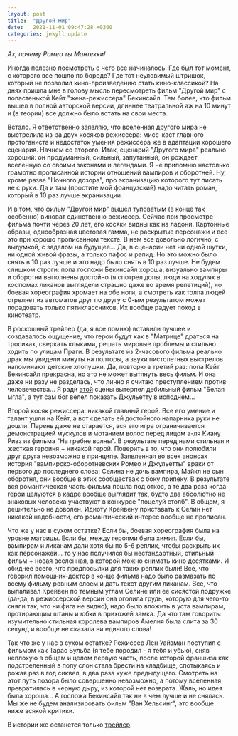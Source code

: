 ```yaml
---
layout: post
title:  "Другой мир"
date:   2021-11-01 09:47:28 +0300
categories: jekyll update
---
```

*Ах, почему Ромео ты Монтекки!*

Иногда полезно посмотреть с чего все начиналось. Где был тот момент, с которого все пошло по бороде? Где тот неуловимый штришок, который не позволил кино-произведению стать кино-классикой? На днях пришла мне в голову мысль пересмотреть фильм "Другой мир" с попастенькой Кейт "жена-режиссера" Бекинсайл. Тем более, что фильм вышел в полной авторской версии, длиннее театральной аж на 10 минут и (в теории) все должно было встать на свои места.

Встало. Я ответственно заявляю, что вселенная другого мира не выстрелила из-за двух косяков режиссера: мисс-каст главного протоганиста и недостаток умения режиссера же в адаптации хорошего сценария. Начнем со второго. Итак, сценарий "Другого мира" реально хороший: он продуманный, сильный, запутанный, он рождает вселенную со своими законами и легендами. Я не припомню настолько грамотно прописанной истории отношений вампиров и оборотней. Ну, кроме разве "Ночного дозора", про экранизацию которого тут писать не с руки. Да и там (простите мой французский) надо читать роман, который в 10 раз лучше экранизации.

И в том, что фильм "Другой мир" вышел туповатым (в конце так особенно) виноват единственно режиссер. Сейчас при просмотре фильма почти через 20 лет, его косяки видны как на ладони. Картонные образы, однообразная цветовая гамма, не раскрытые персонажи и все это при хорошо прописанном тексте. В нем все довольно логично, с выдумкой, с заделом на будущее... Да, в сценарии нет ни одной шутки, ни одной живой фразы, а только пафос и рапид. Но это можно было снять в 10 раз лучше и это надо было снять в 10 раз лучше. Не будем слишком строги: попа госпожи Бекинсайл хороша, визуально вампиры и оборотни выполнены достойно (я спотрел допы, люди на ходулях в костюмах ликанов выглядели страшно даже во время репетиций), но боевая хореография хромает на обе ноги, а смотреть как толпа людей стреляет из автоматов друг по другу с 0-ым результатом может порадовать только пятиклассников. Их вообще радует поход в кинотеатр.

В роскошный трейлер (да, я все помню) вставили лучшее и создавалось ощущение, что герои будут как в "Матрице" драться на тросиках, сверкать клыками, решать мировые проблемы  и стильно ходить по улицам Праги. В результате из 2-часового фильма реально драк мы увидели минуты на полторы, а звуки пистолетных выстрелов напоминают детские хлопушки. Да, повторю в третий раз: попа Кейт Бекинсайл прекрасна, но это не может вытянуть весь фильм. И она даже ни разу не разделась, что лично я считаю преступлением против человечества... Я ради [этой](https://youtu.be/VCLwNGYGbzA) сцены вытерпел дебильный фильм "Белая мгла", а тут сам бог велел показать Джульетту в исподнем...

Второй косяк режиссера: никакой главный герой. Все его умение и талант ушли на Кейт, а вот сделать ей достойного напарника руки не дошли. Парень даже не старается, вся его игра ограничивается демонстрацией мускулов и мотанием волос перед лицом а-ля Киану Ривз из фильма "На гребне волны". В результате перед нами стильная и жесткая героиня + никакой герой. Поверить в то, что они полюбили друг друга невозможно в принципе. Заявленная во всех анонсах история "вампирско-оборотневских Ромео и Джульетты" враки от первого до последнего слова: Селина не дочь вампира, Майкл не сын оборотня, они вообще в этих сообществах с боку припеку. В результате вся романтическая часть фильма пошла под откос, а те два раза когда герои целуются в кадре вообще выглядит так, будто два абсолютно не знаковых человека участвуют в конкурсе "поцелуй столб". В общем, я решительно не доволен. Идиоту Крейвену приставать к Селин нет никакой надобности, его романтический интерес вообще не прописан.

Что же у нас в сухом остатке? Если бы, боевая хореография была на уровне матрицы. Если бы, между героями была химия. Если бы, вампирам и ликанам дали хотя бы по 5-6 реплик, чтобы раскрыть их как персонажей... то у нас получился бы нестандартный, стильный фильм + новая вселенная, в которой можно снимать кино десятками. И обиднее всего, что предпосылки для таких реплик были! Все, что говорил помощник-доктор в конце фильма надо было размазать по всему фильму ровным слоем и дать текст другим ликанам. Все, что выпаливал Крейвен по темным углам Селине или ее сисястой подружке (да-да, в режиссерской версии она оголила грудь, которую для чего-то сняли так, что ни фига не видно), надо было вложить в уста вампирам, протирающим штаны и юбки в прихожей замка. Да что там говорить: изумительно стильная королева вампиров Амелия была слита за 30 секунд и вообще не сказала ни единого слова!

Так что же у нас в сухом остатке? Режиссер Лен Уайзман поступил с фильмом как Тарас Бульба (я тебе породил - я тебя и убью), сняв неплохую в общем и целом первую часть, после которой франшиза как подстреленный в попу слон стала брести на кладбище, спотыкаясь и рожая раз в год сиквел, в два раза хуже предыдущего. Смотреть на этот путь позора было совершенно невозможно, а потому вселенная превратилась в черную дыру, из которой нет возврата. Жаль, но идея была хороша... А госпожа Бекинсайл так ни в чем лучше и не снялась. Мы же не будем анализировать фильм "Ван Хельсинг", это вообще ниже всякой критики.

В истории же останется только [трейлер](https://youtu.be/fKS3ZSDmSAM).